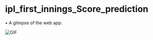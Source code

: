 # ipl_first_innings_Score_prediction




• A glimpse of the web app:

 ![GIF](readme_resources/ipl-first-innings-score-web-app.gif)
 
